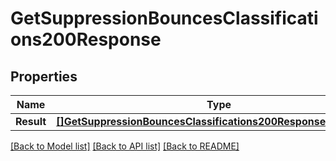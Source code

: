 # GetSuppressionBouncesClassifications200Response

## Properties

Name | Type | Description | Notes
------------ | ------------- | ------------- | -------------
**Result** | [**[]GetSuppressionBouncesClassifications200ResponseResultInner**](GetSuppressionBouncesClassifications200ResponseResultInner.md) |  |[optional] 

[[Back to Model list]](../README.md#documentation-for-models) [[Back to API list]](../README.md#documentation-for-api-endpoints) [[Back to README]](../README.md)


